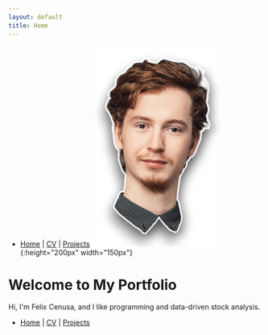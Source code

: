 ```yaml
---
layout: default
title: Home
---
```

- [Home](/) | [CV](/cv/) | [Projects](/projects/)
![Logo](/assets/img/me.png){:height="200px" width="150px"}

# Welcome to My Portfolio

Hi, I'm Felix Cenusa, and I like programming and data-driven stock analysis.

- [Home](/) | [CV](/cv/) | [Projects](/projects/)
